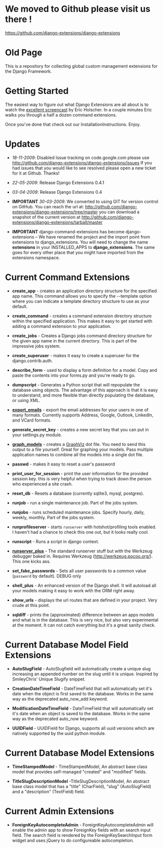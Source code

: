 # We moved to Github please visit us there ! #

https://github.com/django-extensions/django-extensions

# Old Page #


This is a repository for collecting global custom management extensions for the Django Framework.

# Getting Started #
The easiest way to figure out what Django Extensions are all about is to watch the [excellent screencast](http://ericholscher.com/blog/2008/sep/12/screencast-django-command-extensions/) by Eric Holscher.  In a couple minutes Eric walks you through a half a dozen command extensions.

Once you've done that check out our InstallationInstructions. Enjoy.

# Updates #
  * _18-11-2009_: Disabled Issue tracking on code.google.com please use http://github.com/django-extensions/django-extensions/issues If you had issues that you would like to see resolved please open a new ticket for it at Github. Thanks!

  * _22-05-2009_: Release Django Extensions 0.4.1

  * _03-04-2009_: Release Django Extensions 0.4

  * **IMPORTANT** _30-03-2009_: We converted to using GIT for version control on GitHub. You can reach the url at: http://github.com/django-extensions/django-extensions/tree/master you can download a snapshot of the current version at http://github.com/django-extensions/django-extensions/tarball/master

  * **IMPORTANT** django-command-extensions has become django-extensions – We have renamed the project and the import point from extensions to django\_extensions. You will need to change the name **extensions** in your INSTALLED\_APPS to **django\_extensions**. The same goes for every other place that you might have imported from the extensions namespace.

# Current Command Extensions #

  * **create\_app** - creates an application directory structure for the specified app name.  This command allows you to specify the --template option where you can indicate a template directory structure to use as your default.

  * **create\_command** - creates a command extension directory structure within the specified application.  This makes it easy to get started with adding a command extension to your application.

  * **create\_jobs** - Creates a Django jobs command directory structure for the given app name in the current directory.  This is part of the impressive jobs system.

  * **create\_superuser** - makes it easy to create a superuser for the django.contrib.auth.

  * **describe\_form** - used to display a form definition for a model.  Copy and paste the contents into your forms.py and you're ready to go.

  * **dumpscript** - Generates a Python script that will repopulate the database using objects. The advantage of this approach is that it is easy to understand, and more flexible than directly populating the database, or using XML.

  * **[export\_emails](ExportEmails.md)** - export the email addresses for your users in one of many formats.  Currently supports Address, Google, Outlook, LinkedIn, and VCard formats.

  * **generate\_secret\_key** - creates a new secret key that you can put in your settings.py module.

  * **[graph\_models](GraphModels.md)** - creates a [GraphViz](http://www.graphviz.org/) dot file.  You need to send this output to a file yourself.  Great for graphing your models. Pass multiple application names to combine all the models into a single dot file.

  * **passwd** - makes it easy to reset a user's password

  * **print\_user\_for\_session** - print the user information for the provided session key. this is very helpful when trying to track down the person who experienced a site crash.

  * **reset\_db** - Resets a database (currently sqlite3, mysql, postgres).

  * **runjob** - run a single maintenance job.  Part of the jobs system.

  * **runjobs** - runs scheduled maintenance jobs. Specify hourly, daily, weekly, monthly.  Part of the jobs system.

  * **runprofileserver** - starts `runserver` with hotshot/profiling tools enabled.  I haven't had a chance to check this one out, but it looks really cool.

  * **runscript** - Runs a script in django context.

  * **[runserver\_plus](RunServerPlus.md)** - The standard runserver stuff but with the Werkzeug debugger baked in.  Requires Werkzeug (http://werkzeug.pocoo.org/).  This one kicks ass.

  * **set\_fake\_passwords** -  Sets all user passwords to a common value (`password` by default). DEBUG only

  * **shell\_plus** - An enhanced version of the Django shell.  It will autoload all your models making it easy to work with the ORM right away.

  * **show\_urls** - displays the url routes that are defined in your project.  Very crude at this point.

  * **sqldiff** - prints the (approximated) difference between an apps models and what is in the database.  This is very nice, but also very experimental at the moment.  It can not catch everything but it's a great sanity check.

# Current Database Model Field Extensions #

  * **AutoSlugField** - AutoSlugfield will automatically create a unique slug increasing an appended number on the slug until it is unique. Inspired by SmileyChris' Unique Slugify snippet.

  * **CreationDateTimeField** - DateTimeField that will automatically set it's date when the object is first saved to the database. Works in the same way as the deprecated auto\_now\_add keyword.

  * **ModificationDateTimeField** - DateTimeField that will automatically set it's date when an object is saved to the database. Works in the same way as the deprecated auto\_now keyword.

  * **UUIDField** - UUIDField for Django, supports all uuid versions which are natively supported by the uuid python module.

# Current Database Model Extensions #

  * **TimeStampedModel** - TimeStampedModel, An abstract base class model that provides self-managed "created" and "modified" fields.

  * **TitleSlugDescriptionModel** -TitleSlugDescriptionModel, An abstract base class model that has a "title" (CharField), "slug" (AutoSlugField) and a "description" (TextField) field.

# Current Admin Extensions #
  * **ForeignKeyAutocompleteAdmin** - ForeignKeyAutocompleteAdmin will enable the admin app to show ForeignKey fields with an search input field. The search field is rendered by the ForeignKeySearchInput form widget and uses jQuery to do configureable autocompletion.